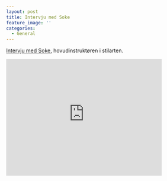 ```yaml
---
layout: post
title: Intervju med Soke
feature_image: ''
categories:
  - General
---
```

[Intervju med Soke](https://www.youtube.com/watch?v=yNU3n2sZcX8), hovudinstruktøren i stilarten.
 
<iframe width="420" height="315" src="https://www.youtube.com/watch?v=yNU3n2sZcX8" frameborder="0" allowfullscreen> </iframe>
